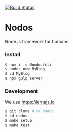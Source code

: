 [![Build Status](https://travis-ci.com/nodosjs/nodos.svg?branch=master)](https://travis-ci.com/nodosjs/nodos)

# Nodos

Node.js framework for humans

### Install

```sh
$ npm i -g @nodos/cli
$ nodos new MyBlog
$ cd MyBlog
$ npx gulp server
```

### Development

We use https://lernajs.io

```sh
$ git clone # to nodos
$ cd nodos
$ make setup
$ make test
```
